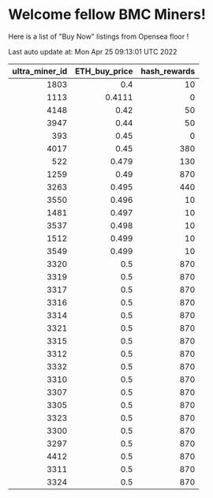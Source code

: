 # Welcome fellow BMC Miners!
Here is a list of "Buy Now" listings from Opensea floor !


Last auto update at: Mon Apr 25 09:13:01 UTC 2022


|   ultra_miner_id |   ETH_buy_price |   hash_rewards |
|-----------------:|----------------:|---------------:|
|             1803 |          0.4    |             10 |
|             1113 |          0.4111 |              0 |
|             4148 |          0.42   |             50 |
|             3947 |          0.44   |             50 |
|              393 |          0.45   |              0 |
|             4017 |          0.45   |            380 |
|              522 |          0.479  |            130 |
|             1259 |          0.49   |            870 |
|             3263 |          0.495  |            440 |
|             3550 |          0.496  |             10 |
|             1481 |          0.497  |             10 |
|             3537 |          0.498  |             10 |
|             1512 |          0.499  |             10 |
|             3549 |          0.499  |             10 |
|             3320 |          0.5    |            870 |
|             3319 |          0.5    |            870 |
|             3317 |          0.5    |            870 |
|             3316 |          0.5    |            870 |
|             3314 |          0.5    |            870 |
|             3321 |          0.5    |            870 |
|             3315 |          0.5    |            870 |
|             3312 |          0.5    |            870 |
|             3332 |          0.5    |            870 |
|             3310 |          0.5    |            870 |
|             3307 |          0.5    |            870 |
|             3305 |          0.5    |            870 |
|             3323 |          0.5    |            870 |
|             3300 |          0.5    |            870 |
|             3297 |          0.5    |            870 |
|             4412 |          0.5    |            870 |
|             3311 |          0.5    |            870 |
|             3324 |          0.5    |            870 |